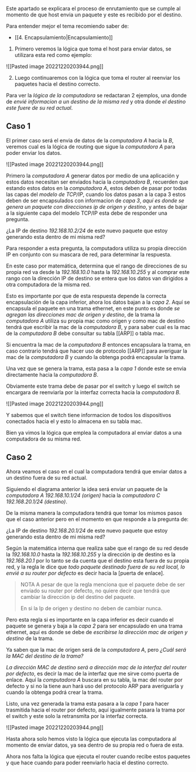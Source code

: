 Este apartado se explicara el proceso de enrutamiento que se cumple al momento de que host envia un paquete y este es recibido por el destino.

Para entender mejor el tema recomiendo saber de:
- [[4. Encapsulamiento|Encapsulamiento]]

1. Primero veremos la lógica que toma el host para enviar datos, se utilizara esta red como ejemplo:

![[Pasted image 20221220203944.png]]

2. Luego continuaremos con la lógica que toma el router al reenviar los paquetes hacia el destino correcto.

Para ver la *lógica de la computadora* se redactaran 2 ejemplos, una donde de *envié informacion a un destino de la misma red* y otra donde *el destino este fuere de su red actual*.

## Caso 1
El primer caso será el envia de datos de la *computadora A* hacia la *B*, veremos cual es la lógica de routing que sigue la *computadora A* para poder enviar los datos.

![[Pasted image 20221220203944.png]]

Primero la *computadora A* generar datos por medio de una aplicación y estos datos necesitan ser enviados hacia la *computadora B*, recuerden que estando estos datos en la *computadora A*, estos deben de pasar por todas las capas del *modelo de TCP/IP*, cuando los datos pasan a la capa 3 estos deben de ser encapsulados con informacion de *capa 3*, *aquí es donde se genera un paquete con direcciones ip de origen y destino*, y antes de bajar a la siguiente capa del modelo TCP/IP esta debe de responder una pregunta. 

¿La IP de destino *192.168.10.2/24* de este nuevo paquete que estoy generando esta dentro de mi misma red?

Para responder a esta pregunta, la computadora utiliza su propia dirección IP en conjunto con su mascara de red, para determinar la respuesta.

En este caso por matemática, determina que el rango de direcciones de su propia red va desde la *192.168.10.0* hasta la *192.168.10.255* y al comprar este rango con la dirección IP de destino se entera que los datos van dirigidos a otra computadora de la misma red.

Esto es importante por que de esta respuesta depende la correcta encapsulación de la capa inferior, ahora los datos bajan a la *capa 2*. Aquí se encapsula el paquete en una trama ethernet, en este punto es donde *se agregan las direcciones mac de origen y destino*, de la trama la *computadora A* utiliza su propia mac como origen y como mac de destino tendrá que escribir la mac de la *computadora B*, y para saber cual es la mac de la *computadora B* debe consultar su tabla [[ARP]] o tabla mac. 

Si encuentra la mac de la *computadora B* entonces encapsulara la trama, en caso contrario tendrá que hacer uso de protocolo [[ARP]] para averiguar la mac de la *computadora B* y cuando la obtenga podrá encapsular la trama.

Una vez que se genera la trama, esta pasa a la *capa 1* donde este se envia directamente hacia la *computadora B*.

Obviamente este trama debe de pasar por el switch y luego el switch se encargara de reenviarla por la interfaz correcta hacia la *computadora B*.

![[Pasted image 20221220203944.png]]

Y sabemos que el switch tiene  informacion de todos los dispositivos conectados hacia el y esto lo almacena en su tabla mac.

Bien ya vimos la lógica que emplea la computadora al enviar datos a una computadora de su misma red.

## Caso 2
Ahora veamos el caso en el cual la computadora tendrá que enviar datos a un destino fuera de su red actual.

Siguiendo el diagrama anterior la idea será enviar un paquete de la *computadora A 192.168.10.1/24 (origen)* hacia la *computadora C 192.168.20.1/24 (destino)*.

De la misma manera la computadora tendrá que tomar los mismos pasos que el caso anterior pero en el momento en que responde a la pregunta de:

¿La IP de destino *192.168.20.1/24* de este nuevo paquete que estoy generando esta dentro de mi misma red?

Según la matemática interna que realiza sabe que el rango de su red desde la *192.168.10.0* hasta la *192.168.10.255* y la dirección ip de destino es la *192.168.20.1* por lo tanto se da cuenta que el destino esta fuera de su propia red, y la regla le dice que *todo paquete destinado fuera de su red local, lo envié a su router por defecto* es decir hacia la [puerta de enlace].

> NOTA
> A pesar de que la regla menciona que el paquete debe de ser enviado su router por defecto, no quiere decir que tendrá que cambiar la dirección ip del destino del paquete.
> 
> En si la Ip de origen y destino no deben de cambiar nunca.

Pero esta regla si es importante en la capa inferior es decir cuando el paquete se genera y baja a la *capa 2* para ser encapsulado en una trama ethernet, aquí es donde se debe de *escribirse la dirección mac de origen y destino* de la trama.

Ya saben que la mac de origen será de la *computadora A*, pero *¿Cuál será la MAC del destino de la trama?*

*La dirección MAC de destino será a dirección mac de la interfaz del router por defecto*, es decir la mac de la interfaz que me sirve como puerta de enlace. Aquí la *computadora A* buscara en su tabla, la mac del router por defecto y si no la tiene aun hará uso del protocolo ARP para averiguarla y cuando la obtenga podrá crear la trama.

Listo, una vez generada la trama esta pasara a la *capa 1* para hacer trasmitida hacia el router por defecto, aquí igualmente pasara la trama por el switch y este solo la retransmita por la interfaz correcta.

![[Pasted image 20221220203944.png]]

Hasta ahora solo hemos visto la lógica que ejecuta las computadora al momento de enviar datos, ya sea dentro de su propia red o fuera de esta. 

Ahora nos falta la lógica que ejecuta el router cuando recibe estos paquetes y que hace cuando para poder reenviarlo hacia el destino correcto.
